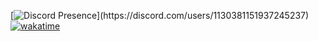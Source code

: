 [![Discord Presence](https://lanyard.cnrad.dev/api/1130381151937245237?theme=light&bg=809ecf&animated=false&hideDiscrim=false&borderRadius=30px&idleMessage=appearing%20offline!)](https://discord.com/users/1130381151937245237)
[![wakatime](https://wakatime.com/badge/user/018ec9f8-1f83-4612-b703-34ba83bfab72.svg)](https://wakatime.com/@018ec9f8-1f83-4612-b703-34ba83bfab72)
